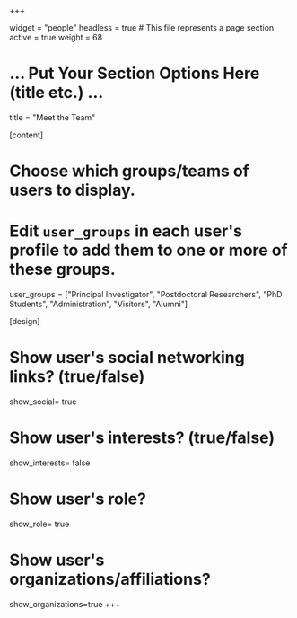 +++

widget = "people"
headless = true  # This file represents a page section.
active = true
weight = 68

# ... Put Your Section Options Here (title etc.) ...
title = "Meet the Team"

[content]
  # Choose which groups/teams of users to display.
  #   Edit `user_groups` in each user's profile to add them to one or more of these groups.
  
  user_groups = ["Principal Investigator",
                 "Postdoctoral Researchers",
                 "PhD Students",
                 "Administration",
                 "Visitors",
                 "Alumni"]

[design]
  # Show user's social networking links? (true/false)
  show_social= true
  # Show user's interests? (true/false)
  show_interests= false
  # Show user's role?
  show_role= true
  # Show user's organizations/affiliations?
  show_organizations=true
+++
